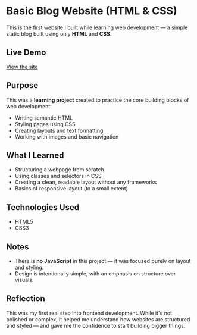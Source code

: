# Basic Blog Website (HTML & CSS)

This is the first website I built while learning web development — a simple static blog built using only **HTML** and **CSS**.

## Live Demo

[View the site](https://jaishdev.github.io/blog/)

## Purpose

This was a **learning project** created to practice the core building blocks of web development:
- Writing semantic HTML
- Styling pages using CSS
- Creating layouts and text formatting
- Working with images and basic navigation

## What I Learned

- Structuring a webpage from scratch  
- Using classes and selectors in CSS  
- Creating a clean, readable layout without any frameworks  
- Basics of responsive layout (to a small extent)

## Technologies Used

- HTML5  
- CSS3  

## Notes

- There is **no JavaScript** in this project — it was focused purely on layout and styling.  
- Design is intentionally simple, with an emphasis on structure over visuals.

## Reflection

This was my first real step into frontend development. While it's not polished or complex, it helped me understand how websites are structured and styled — and gave me the confidence to start building bigger things.
